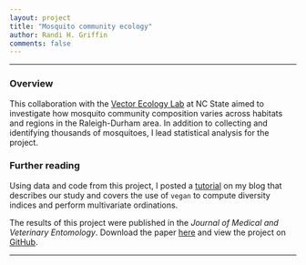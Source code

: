 ```yaml
---
layout: project
title: "Mosquito community ecology"
author: Randi H. Griffin
comments: false
---
```


___

### Overview

This collaboration with the <a target="_blank" href="https://vectorecology.org/">Vector Ecology Lab</a> at NC State aimed to investigate how mosquito community composition varies across habitats and regions in the Raleigh-Durham area. In addition to collecting and identifying thousands of mosquitoes, I lead statistical analysis for the project. 

### Further reading

Using data and code from this project, I posted a [tutorial](/_posts/2017-05-23-mosquito-community-ecology-in-vegan) on my blog that describes our study and covers the use of `vegan` to compute diversity indices and perform multivariate ordinations. 

The results of this project were published in the *Journal of Medical and Veterinary Entomology*. Download the paper [here](/assets/pdfs/Reiskind_etal_2016.pdf) and view the project on <a target="_blank" href="https://github.com/rgriff23/Mosquito_ecology">GitHub</a>.

___